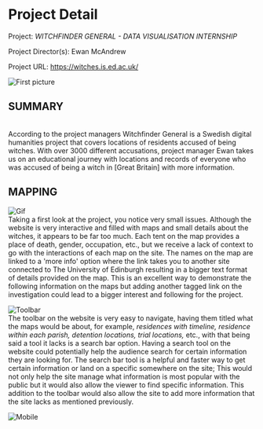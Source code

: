 # **Project Detail** 

Project: _WITCHFINDER GENERAL - DATA VISUALISATION INTERNSHIP_

Project Director(s): Ewan McAndrew

Project URL: https://witches.is.ed.ac.uk/

![First picture](https://AdaChicas3.github.io/Ada-Chicas-CNU/images/first.png)


## **SUMMARY**
<br />
  According to the project managers Witchfinder General is a Swedish digital humanities project that covers locations of residents accused of being witches. With over 3000 different accusations, project manager Ewan takes us on an educational journey with locations and records of everyone who was accused of being a witch in [Great Britain] with more information.


## **MAPPING** 


![Gif](https://media.giphy.com/media/uL8whUDHRHdMcnj23F/giphy.gif)
<br />
  Taking a first look at the project, you notice very small issues. Although the website is very interactive and filled with maps and small details about the witches, it appears to be far too much. Each tent on the map provides a place of death, gender, occupation, etc., but we receive a lack of context to go with the interactions of each map on the site. The names on the map are linked to a 'more info' option where the link takes you to another site connected to The University of Edinburgh resulting in a bigger text format of details provided on the map. This is an excellent way to demonstrate the following information on the maps but adding another tagged link on the investigation could lead to a bigger interest and following for the project.
  <br />

 ![Toolbar](https://AdaChicas3.github.io/Ada-Chicas-CNU/images/toolbar.png)
<br />
 The toolbar on the website is very easy to navigate, having them titled what the maps would be about, for example, _residences with timeline, residence within each parish, detention locations, trial locations,_ etc., with that being said a tool it lacks is a search bar option. Having a search tool on the website could potentially help the audience search for certain information they are looking for. The search bar tool is a helpful and faster way to get certain information or land on a specific somewhere on the site; This would not only help the site manage what information is most popular with the public but it would also allow the viewer to find specific information. This addition to the toolbar would also allow the site to add more information that the site lacks as mentioned previously.
  <br />
  
 ![Mobile](https://AdaChicas3.github.io/Ada-Chicas-CNU/images/mobile.jpeg)


